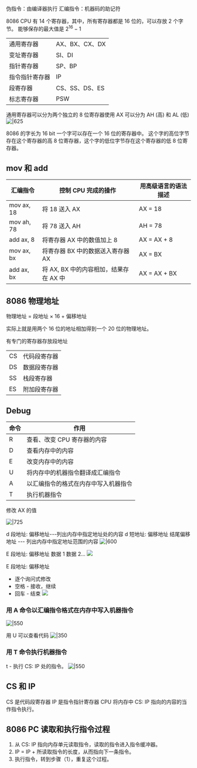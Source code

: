 
伪指令：由编译器执行
汇编指令：机器码的助记符

8086 CPU 有 14 个寄存器，其中，所有寄存器都是 16 位的，可以存放 2 个字节。
能够保存的最大值是 $2^{16}-1$

|         |             |
| ------- | ----------- |
| 通用寄存器   | AX、BX、CX、DX |
| 变址寄存器   | SI、DI       |
| 指针寄存器   | SP、BP       |
| 指令指针寄存器 | IP          |
| 段寄存器    | CS、SS、DS、ES |
| 标志寄存器   | PSW         |

通用寄存器可以分为两个独立的 8 位寄存器使用
AX 可以分为 AH (高) 和 AL (低)
![|625](https://typora-birdy.oss-cn-guangzhou.aliyuncs.com/20250115221102.png)

8086 的字长为 16 bit
一个字可以存在一个 16 位的寄存器中。
这个字的高位字节存在这个寄存器的高 8 位寄存器，这个字的低位字节存在这个寄存器的低 8 位寄存器。

## mov 和 add

| 汇编指令       | 控制 CPU 完成的操作              | 用高级语言的语法描述   |
| ---------- | ------------------------- | ------------ |
| mov ax, 18 | 将 18 送入 AX                | AX = 18      |
| mov ah, 78 | 将 78 送入 AH                | AH = 78      |
| add ax, 8  | 将寄存器 AX 中的数值加上 8          | AX = AX + 8  |
| mov ax, bx | 将寄存器 BX 中的数据送入寄存器 AX      | AX = BX      |
| add ax, bx | 将 AX, BX 中的内容相加，结果存在 AX 中 | AX = AX + BX |

## 8086 物理地址
物理地址 = 段地址 $\times$ 16 + 偏移地址

实际上就是用两个 16 位的地址相加得到一个 20 位的物理地址。

有专门的寄存器存放段地址

|     |        |
| --- | ------ |
| CS  | 代码段寄存器 |
| DS  | 数据段寄存器 |
| SS  | 栈段寄存器  |
| ES  | 附加段寄存器 |

## Debug

| 命令  | 作用                 |
| --- | ------------------ |
| R   | 查看、改变 CPU 寄存器的内容   |
| D   | 查看内存中的内容           |
| E   | 改变内存中的内容           |
| U   | 将内存中的机器指令翻译成汇编指令   |
| A   | 以汇编指令的格式在内存中写入机器指令 |
| T   | 执行机器指令             |
修改 AX 的值

![|725](https://typora-birdy.oss-cn-guangzhou.aliyuncs.com/20250116185404.png)

d 段地址: 偏移地址---列出内存中指定地址处的内容
d 短地址: 偏移地址 结尾偏移地址 --- 列出内存中指定地址范围的内容
![|600](https://typora-birdy.oss-cn-guangzhou.aliyuncs.com/20250116190155.png)

E 段地址: 偏移地址 数据 1 数据 2...
![](https://typora-birdy.oss-cn-guangzhou.aliyuncs.com/20250116190255.png)

E 段地址: 偏移地址
- 逐个询问式修改
- 空格 - 接收，继续
- 回车 - 结束
![](https://typora-birdy.oss-cn-guangzhou.aliyuncs.com/20250116190428.png)


### 用 A 命令以汇编指令格式在内存中写入机器指令
![|550](https://typora-birdy.oss-cn-guangzhou.aliyuncs.com/20250116191050.png)

用 U 可以查看代码
![|350](https://typora-birdy.oss-cn-guangzhou.aliyuncs.com/20250116191204.png)

### 用 T 命令执行机器指令
t - 执行 CS: IP 处的指令。
![|550](https://typora-birdy.oss-cn-guangzhou.aliyuncs.com/20250116191328.png)

## CS 和 IP
CS 是代码段寄存器
IP 是指令指针寄存器
CPU 将内存中 CS: IP 指向的内容的当作指令执行。

## 8086 PC 读取和执行指令过程
1. 从 CS: IP 指向内存单元读取指令，读取的指令进入指令缓冲器。
2. IP = IP + 所读取指令的长度，从而指向下一条指令。
3. 执行指令，转到步骤（1），重复这个过程。